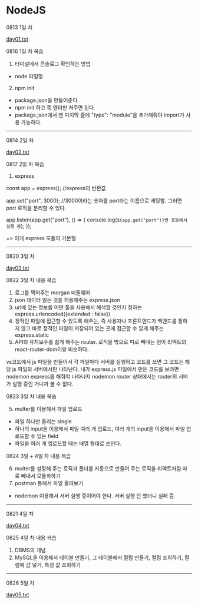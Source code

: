 # NodeJS

0813 1일 차

[day01.txt](https://github.com/hyounji375/NodeJS/files/9333037/day01.txt)

0816 1일 차 복습

1. 터미널에서 콘솔로그 확인하는 방법
  - node 파일명
 
2. npm init
  - package.json을 만들어준다.
  - npm init 하고 쭉 엔터만 쳐주면 된다.
  - package.json에서 맨 마지막 줄에 "type": "module"을 추가해줘야 import가 사용 가능하다.
  
--------------------------------------------------------------------------------------------------------------------------------------

0814 2일 차

[day02.txt](https://github.com/hyounji375/NodeJS/files/9333039/day02.txt)

0817 2일 차 복습

1. express 

const app = express();
//express의 반환값

app.set("port", 3000);
//3000이라는 숫자를 port라는 이름으로 세팅함. 그러면 port 로직을 분리할 수 있다.

app.listen(app.get("port"), () => {
  console.log(`${app.get("port")}번 포트에서 실행 중`);
});

=> 이게 express 모듈의 기본형

--------------------------------------------------------------------------------------------------------------------------------------

0820 3일 차

[day03.txt](https://github.com/hyounji375/NodeJS/files/9387283/day03.txt)

0822 3일 차 내용 복습

1. 로그를 찍어주는 morgan 미들웨어
2. json 데이터 읽는 것을 허용해주는 express.json
3. url에 있는 정보를 어떤 툴을 사용해서 해석할 것인지 정하는 express.urlencoded({extended : false})
4. 정적인 파일에 접근할 수 있도록 해주는, 즉 사용자나 프론트엔드가 백엔드를 통하지 않고 바로 정적인 파일이 저장되어 있는 곳에 접근할 수 있게 해주는 express.static
5. API의 유지보수를 쉽게 해주는 router. 
   로직을 밖으로 따로 빼내는 점이 리액트의 react-router-dom이랑 비슷하다.
   
vs코드에서 js 파일을 만들어서 각 파일마다 서버를 실행하고 코드를 쓰면 그 코드는 해당 js 파일의 서버에서만 나타난다.
내가 express.js 파일에서 만든 코드를 보려면 nodemon express를 해줘야 나타나지 nodemon router 상태에서는 router의 서버가 실행 중인 거니까 볼 수 없다.

0823 3일 차 내용 복습

5. multer를 이용해서 파일 업로드 
  - 파일 하나만 올리는 single
  - 하나의 input을 이용해서 파일 여러 개 업로드, 여러 개의 input을 이용해서 파일 업로드할 수 있는 field
  - 파일을 여러 개 업로드할 때는 배열 형태로 쓰인다.
 
 0824 3일 + 4일 차 내용 복습
 
 6. multer를 설정해 주는 로직과 폴더를 자동으로 만들어 주는 로직을 리액트처럼 따로 빼내서 모듈화하기
 7. postman 통해서 파일 올려보기
  - nodemon 이용해서 서버 실행 중이어야 한다. 서버 실행 안 했더니 실패 뜸.
  
--------------------------------------------------------------------------------------------------------------------------------------

0821 4일 차

[day04.txt](https://github.com/hyounji375/NodeJS/files/9389179/day04.txt)

0825 4일 차 내용 복습

1. DBMS의 개념
2. MySQL을 이용해서 테이블 만들기, 그 테이블에서 컬럼 만들기, 컬럼 조회하기, 컬럼에 값 넣기, 특정 값 조회하기

--------------------------------------------------------------------------------------------------------------------------------------

0826 5일 차

[day05.txt](https://github.com/hyounji375/NodeJS/files/9438100/day05.txt)

